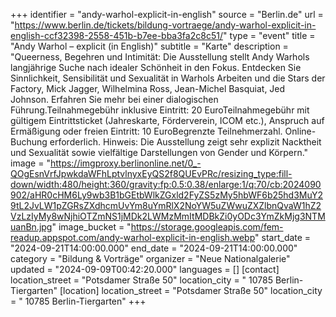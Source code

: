 +++
identifier = "andy-warhol-explicit-in-english"
source = "Berlin.de"
url = "https://www.berlin.de/tickets/bildung-vortraege/andy-warhol-explicit-in-english-ccf32398-2558-451b-b7ee-bba3fa2c8c51/"
type = "event"
title = "Andy Warhol – explicit (in English)"
subtitle = "Karte"
description = "Queerness, Begehren und Intimität: Die Ausstellung stellt Andy Warhols langjährige Suche nach idealer Schönheit in den Fokus. Entdecken Sie Sinnlichkeit, Sensibilität und Sexualität in Warhols Arbeiten und die Stars der Factory, Mick Jagger, Wilhelmina Ross, Jean-Michel Basquiat, Jed Johnson. Erfahren Sie mehr bei einer dialogischen Führung.Teilnahmegebühr inklusive Eintritt: 20 EuroTeilnahmegebühr mit gültigem Eintrittsticket (Jahreskarte, Förderverein, ICOM etc.), Anspruch auf Ermäßigung oder freien Eintritt: 10 EuroBegrenzte Teilnehmerzahl. Online-Buchung erforderlich. Hinweis: Die Ausstellung zeigt sehr explizit Nacktheit und Sexualität sowie vielfältige Darstellungen von Gender und Körpern."
image = "https://imgproxy.berlinonline.net/0_-QOgEsnVrfJpwkdaWFhLptvlnyxEyQS2f8QUEvPRc/resizing_type:fill-down/width:480/height:360/gravity:fp:0.5:0.38/enlarge:1/q:70/cb:2024090902/aHR0cHM6Ly9wb3B1bGEtbWlkZGxld2FyZS5zMy5hbWF6b25hd3MuY29tL2JvLW1pZGRsZXdhcmUvYm8uYmRlX2NoYW5uZWwuZXZlbnQvaW1hZ2VzLzIyMy8wNjhiOTZmNS1jMDk2LWMzMmItMDBkZi0yODc3YmZkMjg3NTMuanBn.jpg"
image_bucket = "https://storage.googleapis.com/fem-readup.appspot.com/andy-warhol-explicit-in-english.webp"
start_date = "2024-09-21T14:00:00.000"
end_date = "2024-09-21T14:00:00.000"
category = "Bildung & Vorträge"
organizer = "Neue Nationalgalerie"
updated = "2024-09-09T00:42:20.000"
languages = []
[contact]
location_street = "Potsdamer Straße 50"
location_city = " 10785 Berlin-Tiergarten"
[location]
location_street = "Potsdamer Straße 50"
location_city = " 10785 Berlin-Tiergarten"
+++